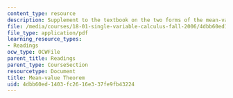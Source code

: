 ```yaml
---
content_type: resource
description: Supplement to the textbook on the two forms of the mean-value theorem.
file: /media/courses/18-01-single-variable-calculus-fall-2006/4dbb60ed1403fc2616e337fe9fb43224_mvt_mns_vluethrm.pdf
file_type: application/pdf
learning_resource_types:
- Readings
ocw_type: OCWFile
parent_title: Readings
parent_type: CourseSection
resourcetype: Document
title: Mean-value Theorem
uid: 4dbb60ed-1403-fc26-16e3-37fe9fb43224
---
```


